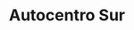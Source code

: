 ---
title: "Autocentro Sur"
url: /ciudad-satelite/autocentro-sur/
shop: reparación de automóviles
---